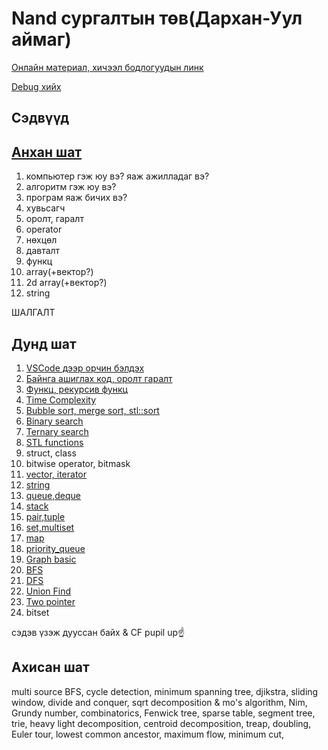 ﻿# Nand сургалтын төв(Дархан-Уул аймаг)

[Онлайн материал, хичээл бодлогуудын линк](online_materials.md)

[Debug хийх](debug.md)

## Сэдвүүд

## [Анхан шат](https://github.com/Sumya99/Clang)
1. компьютер гэж юу вэ? яаж ажилладаг вэ? 
2. алгоритм гэж юу вэ?
3. програм яаж бичих вэ? 
4. хувьсагч
5. оролт, гаралт
6. operator
7. нөхцөл 
8. давталт
9. функц
10. array(+вектор?)
11. 2d array(+вектор?)
12. string

ШАЛГАЛТ
## Дунд шат
1. [VSCode дээр орчин бэлдэх](vscode_environment.md)
2. [Байнга ашиглах код, оролт гаралт](basic.md)
3. [Функц, рекурсив функц](function.md)
4. [Time Complexity](time_complexity.md)
5. [Bubble sort, merge sort, stl::sort](sort.md)
6. [Binary search](binary_search.md)
7. [Ternary search](ternary_search.md)
8. [STL functions](stl_functions.md)
9. struct, class
10. bitwise operator, bitmask
11. [vector, iterator](vector.md)
12. [string](string.md)
13. [queue,deque](queue.md)
14. [stack](stack.md)
15. [pair,tuple](pair_tuple.md)
16. [set,multiset](set.md)
17. [map](map.md)
18. [priority_queue](priority_queue.md)
19. [Graph basic](graph_basic.md)
20. [BFS](bfs.md)
21. [DFS](dfs.md)
22. [Union Find](unionFindTree.md)
23. [Two pointer](two_pointer.md)
24. bitset


сэдэв үзэж дууссан байх & CF pupil up☝️

## Ахисан шат
multi source BFS,
cycle detection,
minimum spanning tree,
djikstra,
sliding window,
divide and conquer,
sqrt decomposition & mo's algorithm,
Nim, Grundy number,
combinatorics,
Fenwick tree,
sparse table,
segment tree,
trie,
heavy light decomposition,
centroid decomposition,
treap,
doubling,
Euler tour,
lowest common ancestor,
maximum flow, minimum cut,
